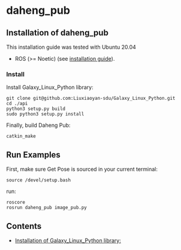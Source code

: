 # daheng_pub

## Installation of daheng_pub

This installation guide was tested with Ubuntu 20.04 
- ROS (>= Noetic) (see [installation guide](http://wiki.ros.org/ROS/Installation)).


### Install

Install Galaxy_Linux_Python library:

    git clone git@github.com:Liuxiaoyan-sdu/Galaxy_Linux_Python.git
    cd ./api
    python3 setup.py build
    sudo python3 setup.py install

Finally, build Daheng Pub:

    catkin_make



## Run Examples

First, make sure Get Pose is sourced in your current terminal:

    source /devel/setup.bash

run:

    roscore 
    rosrun daheng_pub image_pub.py


## Contents
- [Installation of Galaxy_Linux_Python library:](Galaxy_Linux_Python_2.0.2106.9041/README.md)
